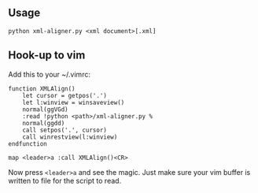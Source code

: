 ## Usage

`python xml-aligner.py <xml document>[.xml]`

## Hook-up to vim

Add this to your ~/.vimrc:

```vim
function XMLAlign()
    let cursor = getpos('.')
    let l:winview = winsaveview()
    normal(ggVGd)
    :read !python <path>/xml-aligner.py %
    normal(ggdd)
    call setpos('.', cursor)
    call winrestview(l:winview)
endfunction

map <leader>a :call XMLAlign()<CR>
```

Now press `<leader>a` and see the magic. Just make sure your vim buffer is written to file for the script to read.
